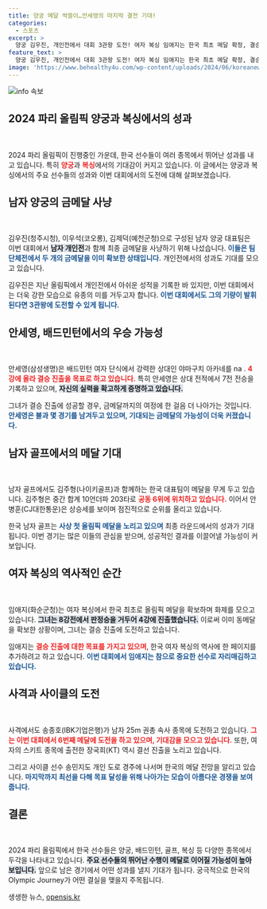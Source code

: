 ```yaml
---
title: 양궁 메달 싹쓸이…안세영의 마지막 결전 기대!
categories:
  - 스포츠
excerpt: >
  양궁 김우진, 개인전에서 대회 3관왕 도전! 여자 복싱 임애지는 한국 최초 메달 확정, 결승 진출을 향해 나아간다. 골프 김주형은 메달 꿈을 향해 순항 중, 사격은 역대 최다 메달을 노린다! 클릭할수록 흥미진진한 올림픽 소식!
feature_text: >
  양궁 김우진, 개인전에서 대회 3관왕 도전! 여자 복싱 임애지는 한국 최초 메달 확정, 결승 진출을 향해 나아간다. 골프 김주형은 메달 꿈을 향해 순항 중, 사격은 역대 최다 메달을 노린다! 클릭할수록 흥미진진한 올림픽 소식!
image: 'https://www.behealthy4u.com/wp-content/uploads/2024/06/koreanews.jpg'
---
```


<p><img src="https://www.behealthy4u.com/wp-content/uploads/2024/06/koreanews.jpg" alt="info 속보" /></p>

<h2 data-ke-size="size26">2024 파리 올림픽 양궁과 복싱에서의 성과</h2>

<p data-ke-size="size16">&nbsp;</p>

<p>2024 파리 올림픽이 진행중인 가운데, 한국 선수들이 여러 종목에서 뛰어난 성과를 내고 있습니다. 특히 <b><span style="color: #ee2323;">양궁</span></b>과 <b><span style="color: #ee2323;">복싱</span></b>에서의 기대감이 커지고 있습니다. 이 글에서는 양궁과 복싱에서의 주요 선수들의 성과와 이번 대회에서의 도전에 대해 살펴보겠습니다.</p>

<h2 data-ke-size="size26">남자 양궁의 금메달 사냥</h2>

<p data-ke-size="size16">&nbsp;</p>

<p>김우진(청주시청), 이우석(코오롱), 김제덕(예천군청)으로 구성된 남자 양궁 대표팀은 이번 대회에서 <b><span style="background-color: #21538527;">남자 개인전</span></b>과 함께 최종 금메달을 사냥하기 위해 나섰습니다. <b><span style="color: #1a5490;">이들은 팀 단체전에서 두 개의 금메달을 이미 확보한 상태입니다.</span></b> 개인전에서의 성과도 기대를 모으고 있습니다. </p>

<p>김우진은 지난 올림픽에서 개인전에서 아쉬운 성적을 기록한 바 있지만, 이번 대회에서는 더욱 강한 모습으로 유종의 미를 거두고자 합니다. <b><span style="color: #1a5490;">이번 대회에서도 그의 기량이 발휘된다면 3관왕에 도전할 수 있게 됩니다.</span></b></p>

<h2 data-ke-size="size26">안세영, 배드민턴에서의 우승 가능성</h2>

<p data-ke-size="size16">&nbsp;</p>

<p>안세영(삼성생명)은 배드민턴 여자 단식에서 강력한 상대인 야마구치 아카네를 na   . <b><span style="color: #ee2323;">4강에 올라 결승 진출을 목표로 하고 있습니다.</span></b> 특히 안세영은 상대 전적에서 7전 전승을 기록하고 있으며, <b><span style="background-color: #21538527;">자신의 실력을 확고하게 증명하고 있습니다.</span></b> </p>

<p>그녀가 결승 진출에 성공할 경우, 금메달까지의 여정에 한 걸음 더 나아가는 것입니다. <b><span style="color: #1a5490;">안세영은 불과 몇 경기를 남겨두고 있으며, 기대되는 금메달의 가능성이 더욱 커졌습니다.</span></b></p>

<h2 data-ke-size="size26">남자 골프에서의 메달 기대</h2>

<p data-ke-size="size16">&nbsp;</p>

<p>남자 골프에서도 김주형(나이키골프)과 함께하는 한국 대표팀이 메달을 무게 두고 있습니다. 김주형은 중간 합계 10언더파 203타로 <b><span style="color: #ee2323;">공동 6위에 위치하고 있습니다.</span></b> 이어서 안병훈(CJ대한통운)은 상승세를 보이며 점진적으로 순위를 올리고 있습니다. </p>

<p>한국 남자 골프는 <b><span style="color: #1a5490;">사상 첫 올림픽 메달을 노리고 있으며</span></b> 최종 라운드에서의 성과가 기대됩니다. 이번 경기는 많은 이들의 관심을 받으며, 성공적인 결과를 이끌어낼 가능성이 커 보입니다.</p>

<h2 data-ke-size="size26">여자 복싱의 역사적인 순간</h2>

<p data-ke-size="size16">&nbsp;</p>

<p>임애지(화순군청)는 여자 복싱에서 한국 최초로 올림픽 메달을 확보하며 화제를 모으고 있습니다. <b><span style="background-color: #21538527;">그녀는 8강전에서 판정승을 거두어 4강에 진출했습니다.</span></b> 이로써 이미 동메달을 확보한 상황이며, 그녀는 결승 진출에 도전하고 있습니다.</p>

<p>임애지는 <b><span style="color: #ee2323;">결승 진출에 대한 목표를 가지고 있으며</span></b>, 한국 여자 복싱의 역사에 한 페이지를 추가하려고 하고 있습니다. <b><span style="color: #1a5490;">이번 대회에서 임애지는 참으로 중요한 선수로 자리매김하고 있습니다.</span></b></p>

<h2 data-ke-size="size26">사격과 사이클의 도전</h2>

<p data-ke-size="size16">&nbsp;</p>

<p>사격에서도 송종호(IBK기업은행)가 남자 25m 권총 속사 종목에 도전하고 있습니다. <b><span style="color: #ee2323;">그는 이번 대회에서 6번째 메달에 도전을 하고 있으며, 기대감을 모으고 있습니다.</span></b> 또한, 여자의 스키트 종목에 출전한 장국희(KT) 역시 결선 진출을 노리고 있습니다. </p>

<p>그리고 사이클 선수 송민지도 개인 도로 경주에 나서며 한국의 메달 전망을 알리고 있습니다. <b><span style="color: #1a5490;">마지막까지 최선을 다해 목표 달성을 위해 나아가는 모습이 아름다운 경쟁을 보여줍니다.</span></b></p>

<h2 data-ke-size="size26">결론</h2>

<p data-ke-size="size16">&nbsp;</p>

<p>2024 파리 올림픽에서 한국 선수들은 양궁, 배드민턴, 골프, 복싱 등 다양한 종목에서 두각을 나타내고 있습니다. <b><span style="background-color: #21538527;">주요 선수들의 뛰어난 수행이 메달로 이어질 가능성이 높아 보입니다.</span></b> 앞으로 남은 경기에서 어떤 성과를 낼지 기대가 됩니다. 궁극적으로 한국의 Olympic Journey가 어떤 결실을 맺을지 주목됩니다.</p>
생생한 뉴스, <a href="https://opensis.kr" rel="dofollow">opensis.kr</a>


